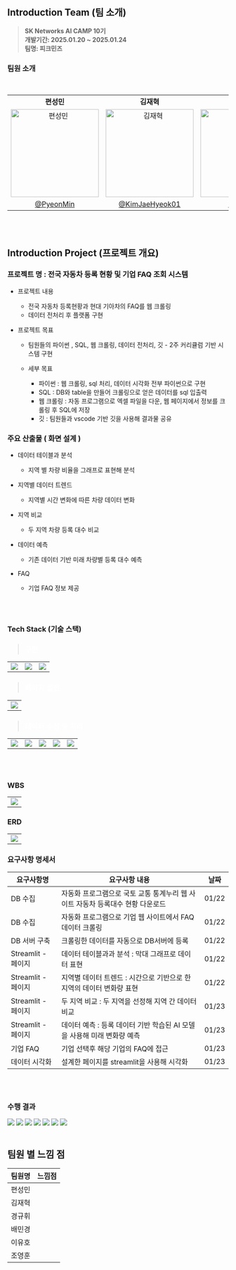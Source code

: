  
## Introduction Team (팀 소개)
> **SK Networks AI CAMP 10기** <br/> **개발기간: 2025.01.20 ~ 2025.01.24** <br/> **팀명: 피크민즈** 
### 팀원 소개
<table align=center>
  <tbody>
    <tr>
    <br>
      <td align=center><b>편성민</b></td>
      <td align=center><b>김재혁</b></td>
      <td align=center><b>경규휘</b></td>
      <td align=center><b>배민경</b></td>
      <td align=center><b>이유호</b></td>
      <td align=center><b>조영훈</b></td>
    </tr>
    <tr>
      <td align="center">
         <img src="https://github.com/SKNETWORKS-FAMILY-AICAMP/SKN10-1st-2Team/blob/main/img/red.png" width="200px;" alt="편성민"/>
      </td>
      <td align="center">
          <img src="https://github.com/SKNETWORKS-FAMILY-AICAMP/SKN10-1st-2Team/blob/main/img/blue.png" width="200px;" alt="김재혁"/>
      </td>
      <td align="center">
          <img src="https://github.com/SKNETWORKS-FAMILY-AICAMP/SKN10-1st-2Team/blob/main/img/ice.png" width="200px;" alt="경규휘"/>
      </td>
      <td align="center">
          <img src="https://github.com/SKNETWORKS-FAMILY-AICAMP/SKN10-1st-2Team/blob/main/img/yellow.png" width="200px;" alt="배민경"/>
      </td>
       <td align="center">
          <img src="https://github.com/SKNETWORKS-FAMILY-AICAMP/SKN10-1st-2Team/blob/main/img/stone.png" width="200px;" alt="이유호"/>
      </td>
       <td align="center">
          <img src="https://github.com/SKNETWORKS-FAMILY-AICAMP/SKN10-1st-2Team/blob/main/img/purple.png" width="200px;" alt="경규희"/>
      </td>
    </tr>
    <tr>
      <td><a href="https://github.com/PyeonMin"><div align=center>@PyeonMin</div></a></td>
      <td><a href="https://github.com/KimJaeHyeok01"><div align=center>@KimJaeHyeok01</div></a></td>
      <td><a href="https://github.com/kqe123"><div align=center>@kqe123</div></a></td>
      <td><a href="https://github.com/baeminkyeong"><div align=center>@baeminkyeong</div></a></td>
      <td><a href="https://github.com/netsma"><div align=center>@netsma</div></a></td>
      <td><a href="https://github.com/yhcho0319"><div align=center>@yhcho0319</div></a></td>
    </tr>
  </tbody>
</table>
<br>
</br>


## Introduction Project (프로젝트 개요)
### 프로젝트 명 : 전국 자동차 등록 현황 및 기업 FAQ 조회 시스템
- 프로젝트 내용
  
    - 전국 자동차 등록현황과 현대 기아차의 FAQ를 웹 크롤링
    - 데이터 전처리 후 플랫폼 구현

- 프로젝트 목표
  - 팀원들의 파이썬 , SQL, 웹 크롤링, 데이터 전처리, 깃 - 2주 커리큘럼 기반 시스템 구현

  - 세부 목표
    - 파이썬 : 웹 크롤링, sql 처리, 데이터 시각화 전부 파이썬으로 구현
    - SQL : DB와 table을 만들어 크롤링으로 얻은 데이터를 sql 입출력
    - 웹 크롤링 : 자동 프로그램으로 엑셀 파일을 다운, 웹 페이지에서 정보를 크롤링 후 SQL에 저장
    - 깃 : 팀원들과 vscode 기반 깃을 사용해 결과물 공유
      

### 주요 산출물 ( 화면 설계 )

- 데이터 테이블과 분석
  
	- 지역 별 차량 비율을 그래프로 표현해 분석
   
- 지역별 데이터 트렌드
  
	- 지역별 시간 변화에 따른 차량 데이터 변화
- 지역 비교
  
	- 두 지역 차량 등록 대수 비교
   
- 데이터 예측
  
	- 기존 데이터 기반 미래 차량별 등록 대수 예측
   
- FAQ
  
	- 기업 FAQ 정보 제공  

<br>
</br>



### Tech Stack (기술 스택)

>### <span style="color:white"> 구현</span>
<table>
  <tr>
    <td><img src="https://img.shields.io/badge/VScode-007ACC?style=for-the-badge&logo=Vscode&logoColor=white"/></td>
    <td><img src="https://img.shields.io/badge/Git-F05032?style=for-the-badge&logo=Git&logoColor=white"/></td>
    <td><img src="https://img.shields.io/badge/GitHub-181717?style=for-the-badge&logo=GitHub&logoColor=white"/></td>
  </tr>  
</table>

>### <span style="color:white"> 페이지 설정 </span>
<table>
  <tr>
    <td><img src="https://img.shields.io/badge/-Streamlit-FF4B4B?style=for-the-badge&logo=streamlit&logoColor=white"/></td>
  </tr>
</table>

>### <span style="color:white"> 데이터 수집 및 처리 </span>
<table>
  <tr>
    <td><img src="https://img.shields.io/badge/python-3776AB?style=for-the-badge&logo=python&logoColor=white"/></td>
    <td><img src="https://img.shields.io/badge/Selenium-43B02A?style=for-the-badge&logo=selenium&logoColor=white"/></td>
    <td><img src="https://img.shields.io/badge/pandas-150458?style=for-the-badge&logo=pandas&logoColor=white"/></td>
    <td><img src="https://img.shields.io/badge/Plotly-3F4F75?style=for-the-badge&logo=Plotly&logoColor=white"/></td>
    <td><img src="https://img.shields.io/badge/mysql-4479A1?style=for-the-badge&logo=mysql&logoColor=white"/></td>
  </tr>
</table>
<br>
</br>


### WBS

<table>
  <tr>
    <td><img src="https://github.com/SKNETWORKS-FAMILY-AICAMP/SKN10-1st-2Team/blob/main/img/wbs_01.png"/></td>
  </tr>  
</table>


### ERD

<table>
  <tr>
    <td><img src="https://github.com/SKNETWORKS-FAMILY-AICAMP/SKN10-1st-2Team/blob/main/img/erd_01.png"/></td>
  </tr>  
</table>


### 요구사항 명세서
|요구사항명|요구사항 내용|날짜|
|---|---|---|
|DB 수집|자동화 프로그램으로 국토 교통 통계누리 웹 사이트 자동차 등록대수 현황 다운로드|01/22|
|DB 수집|자동화 프로그램으로 기업 웹 사이트에서 FAQ 데이터 크롤링|01/22|
|DB 서버 구축|크롤링한 데이터를 자동으로 DB서버에 등록|01/22|
|Streamlit - 페이지|데이터 테이블과과 분석 : 막대 그래프로 데이터 표현|01/22|
|Streamlit - 페이지|지역별 데이터 트렌드 : 시간으로 기반으로 한 지역의 데이터 변화량 표현|01/22|
|Streamlit - 페이지|두 지역 비교 : 두 지역을 선정해 지역 간 데이터 비교|01/23|
|Streamlit - 페이지|데이터 예측 : 등록 데이터 기반 학습된 AI 모델을 사용해 미래 변화량 예측|01/23|
|기업 FAQ|기업 선택후 해당 기업의 FAQ에 접근|01/23|
|데이터 시각화|설계한 페이지를 streamlit을 사용해 시각화 |01/23|
<br>
</br>


### 수행 결과
<img src="https://github.com/SKNETWORKS-FAMILY-AICAMP/SKN10-1st-2Team/blob/main/img/%EC%88%98%ED%96%89%EA%B2%B0%EA%B3%BC_01.png">
<img src="https://github.com/SKNETWORKS-FAMILY-AICAMP/SKN10-1st-2Team/blob/main/img/%EC%88%98%ED%96%89%EA%B2%B0%EA%B3%BC_02.png">
<img src="https://github.com/SKNETWORKS-FAMILY-AICAMP/SKN10-1st-2Team/blob/main/img/%EC%88%98%ED%96%89%EA%B2%B0%EA%B3%BC_03.png">
<img src="https://github.com/SKNETWORKS-FAMILY-AICAMP/SKN10-1st-2Team/blob/main/img/%EC%88%98%ED%96%89%EA%B2%B0%EA%B3%BC_04.png">
<img src="https://github.com/SKNETWORKS-FAMILY-AICAMP/SKN10-1st-2Team/blob/main/img/%EC%88%98%ED%96%89%EA%B2%B0%EA%B3%BC_05.png">
<img src="https://github.com/SKNETWORKS-FAMILY-AICAMP/SKN10-1st-2Team/blob/main/img/%EC%88%98%ED%96%89%EA%B2%B0%EA%B3%BC_06.png">
<img src="https://github.com/SKNETWORKS-FAMILY-AICAMP/SKN10-1st-2Team/blob/main/img/faq_01.jpg">
<br>
</br>


## 팀원 별 느낌 점
|팀원명|느낌점|
|---|---|
|편성민| |처음으로 여러명이서 프로젝트를 진행했는데 프로젝트에서 내적, 외적으로 다양한 문제들이 있어 하나씩 해결해나가는데 어려움이 있었습니다. 막히는 부분이 생기면 원인을 찾는데 시간을 쏟고, 각자 결과물을 공유하는데도 의사소통에서 어려움을 느꼈습니다. 처음이라 부족해서 팀원들에게 미안했고 부족한 점을 느끼고 보완하는 계기가 되었습니다.
|김재혁| |프로젝트 시작 후 개인적인 이유들로 팀원들이 많이 빠져서 프로젝트 계획이나 분업 등을 제대로 하지 않아서 너무 힘들었다. 그래도 팀원 몇몇 분들이 FAQ 부분은 잘 구현시켜 주셔서 프로젝트를 완성할 수 있었다. 다음에는 제대로 된 계획과 분업으로 프로젝트를 할 수 있었으면 좋겠다.
|경규휘| |계획을 하는데 시간을 많이 써서 구현하는데 시간이 많이 촉박했던 것 같다. 계획보다는 급하게 구현을 마쳤던 것 같고, DB명이나 컬럼명이 다르는 등 작업 과정이 통일되진 않아서 다음번엔 다 같이 통일시킬 부분을 확실히 하고 프로젝트를 진행해야겠다는 생각이 들었다!
|배민경| |프로젝트를 통해 배운 내용을 다시 복습하고 구현함으로써 부족한 제 실력을 돌아볼 수 있는 시간이었습니다. 부족한 시간에도 불구하고 팀원들의 큰 노력으로 충분한 결과물이 나올 수 있어서 다행이라고 생각합니다.
|이유호| |첫번째 프로젝트라 진도가 많이 나가지 않았음에도 불구하고 배우지 않은 여러가지 라이브러리를 사용해 프로젝트를 완성할 수 있었다. 다른 사람들이 구현한 것을 참고해서 선행학습을 할 수 있는 좋은 기회였다.
|조영훈| |개인적인 일정 때문에 첫번째 프로젝트에 참여를 거의 못해서 팀원들에게 미안하고 아쉬웠습니다. 그래도 팀원들이 잘 마무리 해줘서 너무 고맙고 과정들의 코드를 보면서 배울 수 있는 좋은 경험이었습니다.



